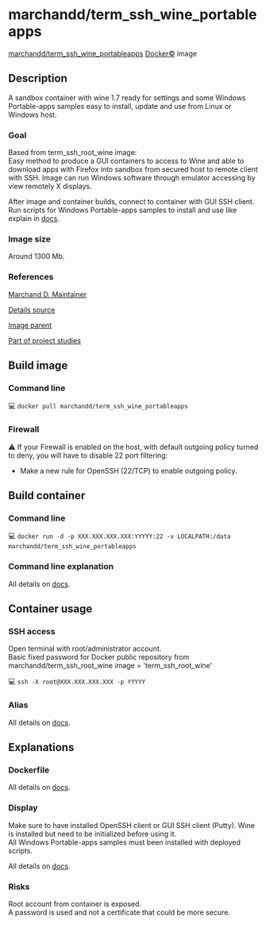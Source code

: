 # marchandd/term_ssh_wine_portableapps

[marchandd/term_ssh_wine_portableapps](https://registry.hub.docker.com/u/marchandd/term_ssh_wine_portableapps/ "MarchandD")  [Docker:copyright:](https://docs.docker.com/ "Docker") image

## Description

A sandbox container with wine 1.7 ready for settings and some Windows Portable-apps samples easy to install, update and use from Linux or Windows host.

### Goal

Based from term_ssh_root_wine image:  
Easy method to produce a GUI containers to access to Wine and able to download apps with Firefox into sandbox from secured host to remote client with SSH.
Image can run Windows software through emulator accessing by view remotely X displays.

After image and container builds, connect to container with GUI SSH client.  
Run scripts for Windows Portable-apps samples to install and use like explain in [docs](https://github.com/marchandd/term_ssh_wine_portableapps/blob/master/docs/summary.md "Summary").

### Image size

Around 1300 Mb.

### References

[Marchand D. Maintainer](https://github.com/marchandd/ "Maintainer")

[Details source](https://github.com/marchandd/term_ssh_wine_portableapps/ "Details")

[Image parent](https://github.com/marchandd/term_ssh_root_wine/ "Parent")

[Part of project studies](https://github.com/marchandd/docker_index/ "References")

## Build image

### Command line

:computer: `docker pull marchandd/term_ssh_wine_portableapps`

### Firewall

:warning: If your Firewall is enabled on the host, with default outgoing policy turned to 
deny, 
you will have to disable 22 port filtering:  
- Make a new rule for OpenSSH (22/TCP) to enable outgoing policy.

## Build container

### Command line

:computer: `docker run -d -p XXX.XXX.XXX.XXX:YYYYY:22 -v LOCALPATH:/data marchandd/term_ssh_wine_portableapps`

### Command line explanation

All details on [docs](https://github.com/marchandd/term_ssh_wine_portableapps/blob/master/docs/summary.md "Summary").

## Container usage

### SSH access

Open terminal with root/administrator account.  
Basic fixed password for Docker public repository from marchandd/term_ssh_root_wine image = 'term_ssh_root_wine'

:computer: `ssh -X root@XXX.XXX.XXX.XXX -p YYYYY`

### Alias

All details on [docs](https://github.com/marchandd/term_ssh_wine_portableapps/blob/master/docs/summary.md "Summary").

## Explanations

### Dockerfile

All details on [docs](https://github.com/marchandd/term_ssh_wine_portableapps/blob/master/docs/summary.md "Summary").

### Display

Make sure to have installed OpenSSH client or GUI SSH client (Putty).
Wine is installed but need to be initialized before using it.  
All Windows Portable-apps samples must been installed with deployed scripts.

All details on [docs](https://github.com/marchandd/term_ssh_wine_portableapps/blob/master/docs/summary.md "Summary").

### Risks

Root account from container is exposed.  
A password is used and not a certificate that could be more secure.
